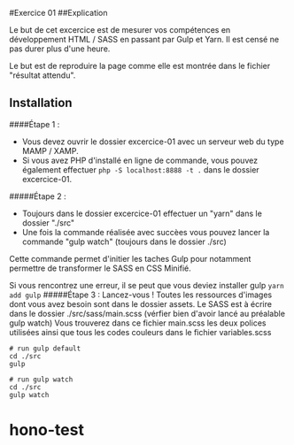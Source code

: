 #Exercice 01
##Explication

Le but de cet excercice est de mesurer vos compétences en développement HTML / SASS en passant par Gulp et Yarn. 
Il est censé ne pas durer plus d'une heure.

Le but est de reproduire la page comme elle est montrée dans le fichier "résultat attendu".

## Installation
####Étape 1 :
- Vous devez ouvrir le dossier excercice-01 avec un serveur web du type MAMP / XAMP.
- Si vous avez PHP d'installé en ligne de commande, vous pouvez également effectuer ``php -S localhost:8888 -t .`` dans le dossier excercice-01.

#####Étape 2 :
- Toujours dans le dossier excercice-01 effectuer un "yarn" dans le dossier "./src"
- Une fois la commande réalisée avec succèes vous pouvez lancer la commande "gulp watch" (toujours dans le dossier ./src)

Cette commande permet d'initier les taches Gulp pour notamment permettre de transformer le SASS en CSS Minifié.

Si vous rencontrez une erreur, il se peut que vous deviez installer gulp 
```yarn add gulp```
#####Étape 3 :
Lancez-vous ! Toutes les ressources d'images dont vous avez besoin sont dans le dossier assets.
Le SASS est à écrire dans le dossier ./src/sass/main.scss (vérfier bien d'avoir lancé au préalable gulp watch)
Vous trouverez dans ce fichier main.scss les deux polices utilisées ainsi que tous les codes couleurs dans le fichier variables.scss
```
# run gulp default
cd ./src 
gulp

# run gulp watch
cd ./src 
gulp watch
```
# hono-test
